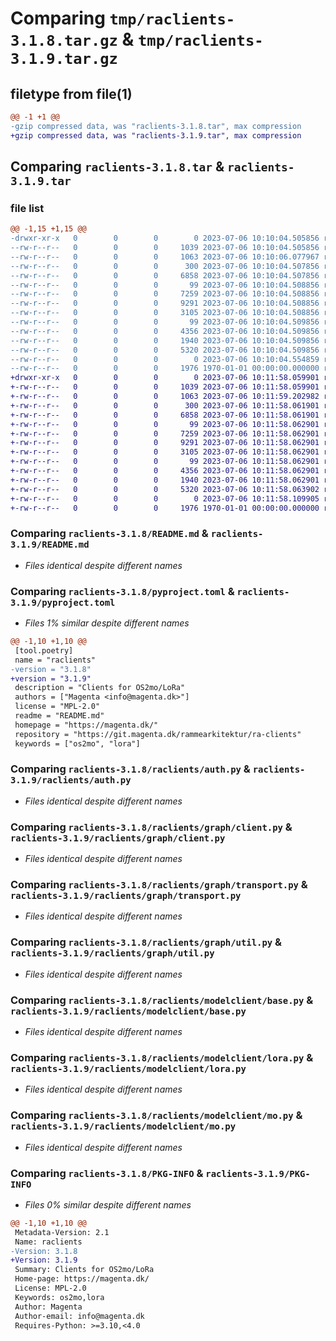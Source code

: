# Comparing `tmp/raclients-3.1.8.tar.gz` & `tmp/raclients-3.1.9.tar.gz`

## filetype from file(1)

```diff
@@ -1 +1 @@
-gzip compressed data, was "raclients-3.1.8.tar", max compression
+gzip compressed data, was "raclients-3.1.9.tar", max compression
```

## Comparing `raclients-3.1.8.tar` & `raclients-3.1.9.tar`

### file list

```diff
@@ -1,15 +1,15 @@
-drwxr-xr-x   0        0        0        0 2023-07-06 10:10:04.505856 raclients-3.1.8/LICENSES/
--rw-r--r--   0        0        0     1039 2023-07-06 10:10:04.505856 raclients-3.1.8/README.md
--rw-r--r--   0        0        0     1063 2023-07-06 10:10:06.077967 raclients-3.1.8/pyproject.toml
--rw-r--r--   0        0        0      300 2023-07-06 10:10:04.507856 raclients-3.1.8/raclients/__init__.py
--rw-r--r--   0        0        0     6858 2023-07-06 10:10:04.507856 raclients-3.1.8/raclients/auth.py
--rw-r--r--   0        0        0       99 2023-07-06 10:10:04.508856 raclients-3.1.8/raclients/graph/__init__.py
--rw-r--r--   0        0        0     7259 2023-07-06 10:10:04.508856 raclients-3.1.8/raclients/graph/client.py
--rw-r--r--   0        0        0     9291 2023-07-06 10:10:04.508856 raclients-3.1.8/raclients/graph/transport.py
--rw-r--r--   0        0        0     3105 2023-07-06 10:10:04.508856 raclients-3.1.8/raclients/graph/util.py
--rw-r--r--   0        0        0       99 2023-07-06 10:10:04.509856 raclients-3.1.8/raclients/modelclient/__init__.py
--rw-r--r--   0        0        0     4356 2023-07-06 10:10:04.509856 raclients-3.1.8/raclients/modelclient/base.py
--rw-r--r--   0        0        0     1940 2023-07-06 10:10:04.509856 raclients-3.1.8/raclients/modelclient/lora.py
--rw-r--r--   0        0        0     5320 2023-07-06 10:10:04.509856 raclients-3.1.8/raclients/modelclient/mo.py
--rw-r--r--   0        0        0        0 2023-07-06 10:10:04.554859 raclients-3.1.8/raclients/py.typed
--rw-r--r--   0        0        0     1976 1970-01-01 00:00:00.000000 raclients-3.1.8/PKG-INFO
+drwxr-xr-x   0        0        0        0 2023-07-06 10:11:58.059901 raclients-3.1.9/LICENSES/
+-rw-r--r--   0        0        0     1039 2023-07-06 10:11:58.059901 raclients-3.1.9/README.md
+-rw-r--r--   0        0        0     1063 2023-07-06 10:11:59.202982 raclients-3.1.9/pyproject.toml
+-rw-r--r--   0        0        0      300 2023-07-06 10:11:58.061901 raclients-3.1.9/raclients/__init__.py
+-rw-r--r--   0        0        0     6858 2023-07-06 10:11:58.061901 raclients-3.1.9/raclients/auth.py
+-rw-r--r--   0        0        0       99 2023-07-06 10:11:58.062901 raclients-3.1.9/raclients/graph/__init__.py
+-rw-r--r--   0        0        0     7259 2023-07-06 10:11:58.062901 raclients-3.1.9/raclients/graph/client.py
+-rw-r--r--   0        0        0     9291 2023-07-06 10:11:58.062901 raclients-3.1.9/raclients/graph/transport.py
+-rw-r--r--   0        0        0     3105 2023-07-06 10:11:58.062901 raclients-3.1.9/raclients/graph/util.py
+-rw-r--r--   0        0        0       99 2023-07-06 10:11:58.062901 raclients-3.1.9/raclients/modelclient/__init__.py
+-rw-r--r--   0        0        0     4356 2023-07-06 10:11:58.062901 raclients-3.1.9/raclients/modelclient/base.py
+-rw-r--r--   0        0        0     1940 2023-07-06 10:11:58.062901 raclients-3.1.9/raclients/modelclient/lora.py
+-rw-r--r--   0        0        0     5320 2023-07-06 10:11:58.063902 raclients-3.1.9/raclients/modelclient/mo.py
+-rw-r--r--   0        0        0        0 2023-07-06 10:11:58.109905 raclients-3.1.9/raclients/py.typed
+-rw-r--r--   0        0        0     1976 1970-01-01 00:00:00.000000 raclients-3.1.9/PKG-INFO
```

### Comparing `raclients-3.1.8/README.md` & `raclients-3.1.9/README.md`

 * *Files identical despite different names*

### Comparing `raclients-3.1.8/pyproject.toml` & `raclients-3.1.9/pyproject.toml`

 * *Files 1% similar despite different names*

```diff
@@ -1,10 +1,10 @@
 [tool.poetry]
 name = "raclients"
-version = "3.1.8"
+version = "3.1.9"
 description = "Clients for OS2mo/LoRa"
 authors = ["Magenta <info@magenta.dk>"]
 license = "MPL-2.0"
 readme = "README.md"
 homepage = "https://magenta.dk/"
 repository = "https://git.magenta.dk/rammearkitektur/ra-clients"
 keywords = ["os2mo", "lora"]
```

### Comparing `raclients-3.1.8/raclients/auth.py` & `raclients-3.1.9/raclients/auth.py`

 * *Files identical despite different names*

### Comparing `raclients-3.1.8/raclients/graph/client.py` & `raclients-3.1.9/raclients/graph/client.py`

 * *Files identical despite different names*

### Comparing `raclients-3.1.8/raclients/graph/transport.py` & `raclients-3.1.9/raclients/graph/transport.py`

 * *Files identical despite different names*

### Comparing `raclients-3.1.8/raclients/graph/util.py` & `raclients-3.1.9/raclients/graph/util.py`

 * *Files identical despite different names*

### Comparing `raclients-3.1.8/raclients/modelclient/base.py` & `raclients-3.1.9/raclients/modelclient/base.py`

 * *Files identical despite different names*

### Comparing `raclients-3.1.8/raclients/modelclient/lora.py` & `raclients-3.1.9/raclients/modelclient/lora.py`

 * *Files identical despite different names*

### Comparing `raclients-3.1.8/raclients/modelclient/mo.py` & `raclients-3.1.9/raclients/modelclient/mo.py`

 * *Files identical despite different names*

### Comparing `raclients-3.1.8/PKG-INFO` & `raclients-3.1.9/PKG-INFO`

 * *Files 0% similar despite different names*

```diff
@@ -1,10 +1,10 @@
 Metadata-Version: 2.1
 Name: raclients
-Version: 3.1.8
+Version: 3.1.9
 Summary: Clients for OS2mo/LoRa
 Home-page: https://magenta.dk/
 License: MPL-2.0
 Keywords: os2mo,lora
 Author: Magenta
 Author-email: info@magenta.dk
 Requires-Python: >=3.10,<4.0
```

